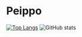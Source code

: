 # Peippo

[![Top Langs](https://github-readme-stats.vercel.app/api/top-langs/?username=peippo1)](https://github.com/peippo1/github-readme-stats)
![GitHub stats](https://github-readme-stats.vercel.app/api?username=peippo1&count_private=true)
